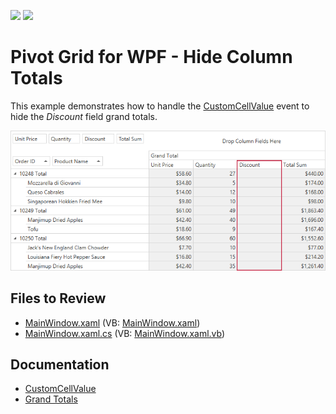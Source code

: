 <!-- default badges list -->
[![](https://img.shields.io/badge/Open_in_DevExpress_Support_Center-FF7200?style=flat-square&logo=DevExpress&logoColor=white)](https://supportcenter.devexpress.com/ticket/details/E2122)
[![](https://img.shields.io/badge/📖_How_to_use_DevExpress_Examples-e9f6fc?style=flat-square)](https://docs.devexpress.com/GeneralInformation/403183)
<!-- default badges end -->

# Pivot Grid for WPF - Hide Column Totals

This example demonstrates how to handle the [CustomCellValue](https://docs.devexpress.com/WPF/DevExpress.Xpf.PivotGrid.PivotGridControl.CustomCellValue?p=netframework) event to hide the _Discount_ field grand totals. 

![Piovt Grid](./images/pivotgrid.png)

## Files to Review

* [MainWindow.xaml](./CS/HowToBindToMDB/MainWindow.xaml) (VB: [MainWindow.xaml](./VB/HowToBindToMDB/MainWindow.xaml))
* [MainWindow.xaml.cs](./CS/HowToBindToMDB/MainWindow.xaml.cs) (VB: [MainWindow.xaml.vb](./VB/HowToBindToMDB/MainWindow.xaml.vb))

## Documentation

- [CustomCellValue](https://docs.devexpress.com/WPF/DevExpress.Xpf.PivotGrid.PivotGridControl.CustomCellValue?p=netframework)
- [Grand Totals](https://docs.devexpress.com/WPF/8001/controls-and-libraries/pivot-grid/ui-elements/grand-totals?p=netframework)


